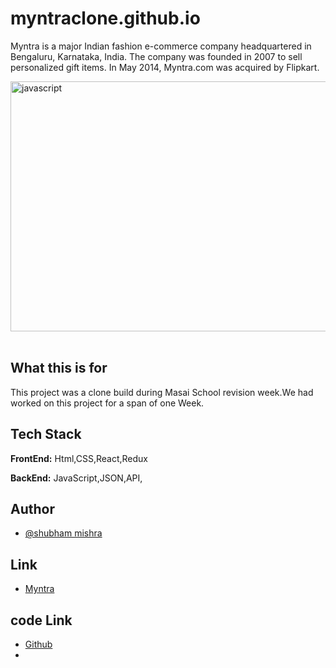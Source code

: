 # myntraclone.github.io
Myntra is a major Indian fashion e-commerce company headquartered in Bengaluru, Karnataka, India. The company was founded in 2007 to sell personalized gift items. In May 2014, Myntra.com was acquired by Flipkart.

 <img src="https://imgs.search.brave.com/H9xvHegigQdBmW-eKnJnSokAJbR3Gk7BuCgPDZMKqt8/rs:fit:1518:225:1/g:ce/aHR0cHM6Ly90c2Uy/Lm1tLmJpbmcubmV0/L3RoP2lkPU9JUC5i/Z3pPT19WX1k3OVlL/U0VvYnQwZHh3SGFD/VSZwaWQ9QXBp" alt="javascript" width="1000" height="400"/>&nbsp;&nbsp;
 
## What this is for

This project was a clone build during Masai School revision week.We had worked on this project for a span of one Week.

## Tech Stack

**FrontEnd:** Html,CSS,React,Redux

**BackEnd:** JavaScript,JSON,API,


## Author
- [@shubham mishra](https://github.com/78640sam)

## Link 
- [Myntra](https://my-app-78640sam.vercel.app)

## code Link
- [Github](https://github.com/78640sam/myntraclone.github.io.git)
- 
